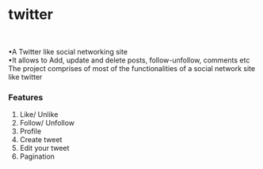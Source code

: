 # twitter


<br/>

•A Twitter like social networking site<br/>
•It allows to Add, update and delete posts, follow-unfollow, comments etc<br/>
The project comprises of most of the functionalities of a social network site like twitter


### Features 
1. Like/ Unlike<br/>
2. Follow/ Unfollow<br/>
3. Profile<br/>
4. Create tweet<br/>
5. Edit your tweet<br/>
6. Pagination
